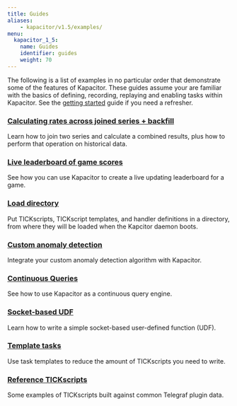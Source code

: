 ```yaml
---
title: Guides
aliases:
    - kapacitor/v1.5/examples/
menu:
  kapacitor_1_5:
    name: Guides
    identifier: guides
    weight: 70
---
```


The following is a list of examples in no particular order that demonstrate some of the features of Kapacitor.
These guides assume your are familiar with the basics of defining, recording, replaying and enabling tasks within Kapacitor.
See the [getting started](/kapacitor/v1.5/introduction/getting-started/) guide if you need a refresher.

### [Calculating rates across joined series + backfill](/kapacitor/v1.5/guides/join_backfill/)

Learn how to join two series and calculate a combined results, plus how to perform that operation on historical data.

### [Live leaderboard of game scores](/kapacitor/v1.5/guides/live_leaderboard/)

See how you can use Kapacitor to create a live updating leaderboard for a game.

### [Load directory](/kapacitor/v1.5/guides/load_directory/)

Put TICKscripts, TICKscript templates, and handler definitions in a directory,
from where they will be loaded when the Kapcitor daemon boots.

### [Custom anomaly detection](/kapacitor/v1.5/guides/anomaly_detection/)

Integrate your custom anomaly detection algorithm with Kapacitor.

### [Continuous Queries](/kapacitor/v1.5/guides/continuous_queries/)

See how to use Kapacitor as a continuous query engine.

### [Socket-based UDF](/kapacitor/v1.5/guides/socket_udf/)

Learn how to write a simple socket-based user-defined function (UDF).

### [Template tasks](/kapacitor/v1.5/guides/template_tasks/)

Use task templates to reduce the amount of TICKscripts you need to write.

### [Reference TICKscripts](/kapacitor/v1.5/guides/reference_scripts/)

Some examples of TICKscripts built against common Telegraf plugin data.
